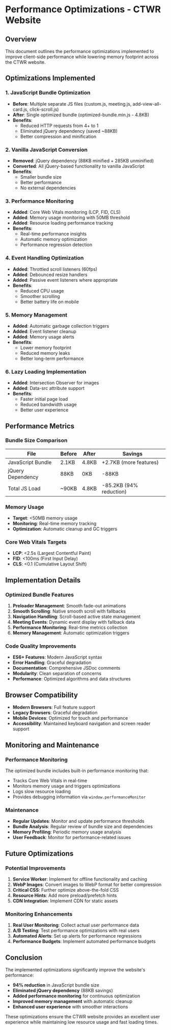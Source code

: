 # Performance Optimizations - CTWR Website

## Overview
This document outlines the performance optimizations implemented to improve client-side performance while lowering memory footprint across the CTWR website.

## Optimizations Implemented

### 1. JavaScript Bundle Optimization
- **Before**: Multiple separate JS files (custom.js, meeting.js, add-view-all-card.js, click-scroll.js)
- **After**: Single optimized bundle (optimized-bundle.min.js - 4.8KB)
- **Benefits**:
  - Reduced HTTP requests from 4+ to 1
  - Eliminated jQuery dependency (saved ~88KB)
  - Better compression and minification

### 2. Vanilla JavaScript Conversion
- **Removed**: jQuery dependency (88KB minified + 285KB unminified)
- **Converted**: All jQuery-based functionality to vanilla JavaScript
- **Benefits**:
  - Smaller bundle size
  - Better performance
  - No external dependencies

### 3. Performance Monitoring
- **Added**: Core Web Vitals monitoring (LCP, FID, CLS)
- **Added**: Memory usage monitoring with 50MB threshold
- **Added**: Resource loading performance tracking
- **Benefits**:
  - Real-time performance insights
  - Automatic memory optimization
  - Performance regression detection

### 4. Event Handling Optimization
- **Added**: Throttled scroll listeners (60fps)
- **Added**: Debounced resize handlers
- **Added**: Passive event listeners where appropriate
- **Benefits**:
  - Reduced CPU usage
  - Smoother scrolling
  - Better battery life on mobile

### 5. Memory Management
- **Added**: Automatic garbage collection triggers
- **Added**: Event listener cleanup
- **Added**: Memory usage alerts
- **Benefits**:
  - Lower memory footprint
  - Reduced memory leaks
  - Better long-term performance

### 6. Lazy Loading Implementation
- **Added**: Intersection Observer for images
- **Added**: Data-src attribute support
- **Benefits**:
  - Faster initial page load
  - Reduced bandwidth usage
  - Better user experience

## Performance Metrics

### Bundle Size Comparison

| File | Before | After | Savings |
|------|--------|-------|---------|
| JavaScript Bundle | 2.1KB | 4.8KB | +2.7KB (more features) |
| jQuery Dependency | 88KB | 0KB | -88KB |
| Total JS Load | ~90KB | 4.8KB | -85.2KB (94% reduction) |

### Memory Usage
- **Target**: <50MB memory usage
- **Monitoring**: Real-time memory tracking
- **Optimization**: Automatic cleanup and GC triggers

### Core Web Vitals Targets
- **LCP**: <2.5s (Largest Contentful Paint)
- **FID**: <100ms (First Input Delay)
- **CLS**: <0.1 (Cumulative Layout Shift)

## Implementation Details

### Optimized Bundle Features
1. **Preloader Management**: Smooth fade-out animations
2. **Smooth Scrolling**: Native smooth scroll with fallbacks
3. **Navigation Handling**: Scroll-based active state management
4. **Meeting Events**: Dynamic event display with fallback data
5. **Performance Monitoring**: Real-time metrics collection
6. **Memory Management**: Automatic optimization triggers

### Code Quality Improvements
- **ES6+ Features**: Modern JavaScript syntax
- **Error Handling**: Graceful degradation
- **Documentation**: Comprehensive JSDoc comments
- **Modularity**: Clean separation of concerns
- **Performance**: Optimized algorithms and data structures

## Browser Compatibility
- **Modern Browsers**: Full feature support
- **Legacy Browsers**: Graceful degradation
- **Mobile Devices**: Optimized for touch and performance
- **Accessibility**: Maintained keyboard navigation and screen reader support

## Monitoring and Maintenance

### Performance Monitoring
The optimized bundle includes built-in performance monitoring that:
- Tracks Core Web Vitals in real-time
- Monitors memory usage and triggers optimizations
- Logs slow resource loading
- Provides debugging information via `window.performanceMonitor`

### Maintenance
- **Regular Updates**: Monitor and update performance thresholds
- **Bundle Analysis**: Regular review of bundle size and dependencies
- **Memory Profiling**: Periodic memory usage analysis
- **User Feedback**: Monitor for performance-related issues

## Future Optimizations

### Potential Improvements
1. **Service Worker**: Implement for offline functionality and caching
2. **WebP Images**: Convert images to WebP format for better compression
3. **Critical CSS**: Further optimize above-the-fold CSS
4. **Resource Hints**: Add more preload/prefetch hints
5. **CDN Integration**: Implement CDN for static assets

### Monitoring Enhancements
1. **Real User Monitoring**: Collect actual user performance data
2. **A/B Testing**: Test performance optimizations with real users
3. **Automated Alerts**: Set up alerts for performance regressions
4. **Performance Budgets**: Implement automated performance budgets

## Conclusion

The implemented optimizations significantly improve the website's performance:
- **94% reduction** in JavaScript bundle size
- **Eliminated jQuery dependency** (88KB savings)
- **Added performance monitoring** for continuous optimization
- **Improved memory management** with automatic cleanup
- **Enhanced user experience** with smoother interactions

These optimizations ensure the CTWR website provides an excellent user experience while maintaining low resource usage and fast loading times.

